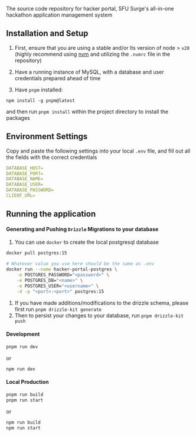 The source code repository for hacker portal, SFU Surge's all-in-one hackathon application management system

## Installation and Setup

1. First, ensure that you are using a stable and/or lts version of node > `v20` (highly recommend using [nvm](https://github.com/nvm-sh/nvm) and utilizing the `.nvmrc` file in the repository)

2. Have a running instance of MySQL, with a database and user credentials prepared ahead of time

3. Have `pnpm` installed:

```
npm install -g pnpm@latest
```

and then run `pnpm install` within the project directory to install the packages

## Environment Settings

Copy and paste the following settings into your local `.env` file, and fill out all the fields with the correct credentials

```YAML
DATABASE_HOST=
DATABASE_PORT=
DATABASE_NAME=
DATABASE_USER=
DATABASE_PASSWORD=
CLIENT_URL=
```

## Running the application

#### Generating and Pushing `Drizzle` Migrations to your database

1. You can use `docker` to create the local postgresql database

```sh
docker pull postgres:15

# Whatever value you use here should be the same as .env
docker run --name hacker-portal-postgres \
    -e POSTGRES_PASSWORD="<password>" \
    -e POSTGRES_DB="<name>" \
    -e POSTGRES_USER="<username>" \
    -d -p "<port>:<port>" postgres:15
```

1. If you have made additions/modifications to the drizzle schema, please first run `pnpm drizzle-kit generate`
1. Then to persist your changes to your database, run `pnpm drizzle-kit push`

#### Development

```bash
pnpm run dev
```

or

```
npm run dev
```

#### Local Production

```bash
pnpm run build
pnpm run start
```

or

```bash
npm run build
npm run start
```
